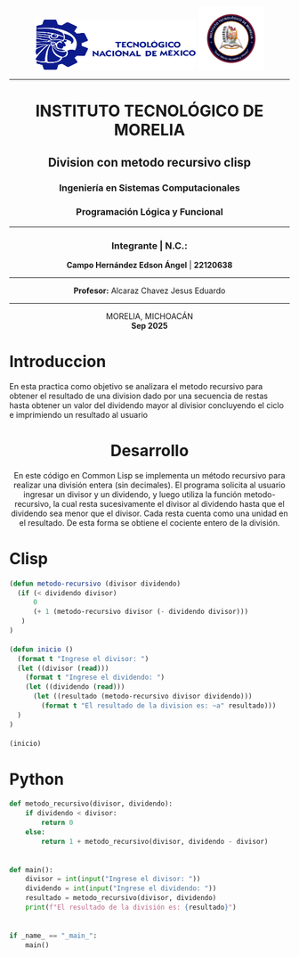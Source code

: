 <div align="center">
<img src="./imgs/logos/tec_mexico.png" width="290" height="90" alt="Tec Morelia Logo">
<img src="./imgs/logos/tec_morelia.png" width="120" alt="Tec Morelia Logo">


---

# INSTITUTO TECNOLÓGICO DE MORELIA  

## Division con metodo recursivo clisp

### Ingeniería en Sistemas Computacionales
### Programación Lógica y Funcional


---

### Integrante | N.C.:
**Campo Hernández Edson Ángel** | **22120638**

---

**Profesor:** Alcaraz Chavez Jesus Eduardo

---

MORELIA, MICHOACÁN  
**Sep 2025**

</div>


<div>

<h1>Introduccion</h1> 
En esta practica como objetivo se analizara el metodo recursivo para obtener el resultado de una division dado por una secuencia de restas hasta obtener un valor del dividendo mayor al divisior concluyendo el ciclo e imprimiendo un resultado al usuario

</div>

<div align=center>
<h1>Desarrollo</h1>

En este código en Common Lisp se implementa un método recursivo para realizar una división entera (sin decimales). El programa solicita al usuario ingresar un divisor y un dividendo, y luego utiliza la función metodo-recursivo, la cual resta sucesivamente el divisor al dividendo hasta que el dividendo sea menor que el divisor. Cada resta cuenta como una unidad en el resultado. De esta forma se obtiene el cociente entero de la división.
</div>

<h1>Clisp</h1>

```lisp
(defun metodo-recursivo (divisor dividendo)
  (if (< dividendo divisor)
      0
      (+ 1 (metodo-recursivo divisor (- dividendo divisor)))
   )
)

(defun inicio ()
  (format t "Ingrese el divisor: ")
  (let ((divisor (read)))
    (format t "Ingrese el dividendo: ")
    (let ((dividendo (read)))
      (let ((resultado (metodo-recursivo divisor dividendo)))
        (format t "El resultado de la division es: ~a" resultado)))
  )
)

(inicio)

```


<h1>Python</h1>

```python
def metodo_recursivo(divisor, dividendo):
    if dividendo < divisor:
        return 0
    else:
        return 1 + metodo_recursivo(divisor, dividendo - divisor)
    

def main():
    divisor = int(input("Ingrese el divisor: "))
    dividendo = int(input("Ingrese el dividendo: "))
    resultado = metodo_recursivo(divisor, dividendo)
    print(f"El resultado de la división es: {resultado}")
   

if _name_ == "_main_":
    main()
```

